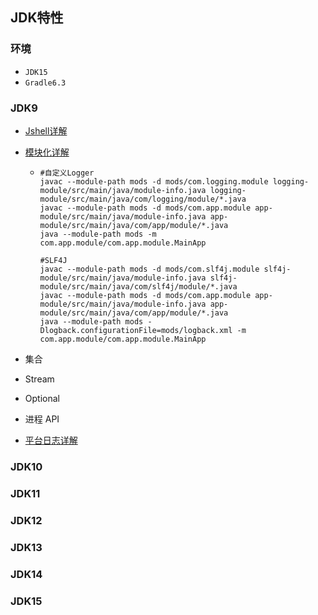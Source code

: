 ## JDK特性

### 环境
- `JDK15`
- `Gradle6.3`
### JDK9

- [Jshell详解](https://www.cnblogs.com/IcanFixIt/p/7199108.html)

- [模块化详解](https://www.baeldung.com/java-9-modularity)

  - ```shell
    #自定义Logger
    javac --module-path mods -d mods/com.logging.module logging-module/src/main/java/module-info.java logging-module/src/main/java/com/logging/module/*.java
    javac --module-path mods -d mods/com.app.module app-module/src/main/java/module-info.java app-module/src/main/java/com/app/module/*.java
    java --module-path mods -m com.app.module/com.app.module.MainApp
    
    #SLF4J
    javac --module-path mods -d mods/com.slf4j.module slf4j-module/src/main/java/module-info.java slf4j-module/src/main/java/com/slf4j/module/*.java
    javac --module-path mods -d mods/com.app.module app-module/src/main/java/module-info.java app-module/src/main/java/com/app/module/*.java
    java --module-path mods -Dlogback.configurationFile=mods/logback.xml -m com.app.module/com.app.module.MainApp
    ```

    

- 集合

- Stream

- Optional

- 进程 API

- [平台日志详解](https://www.baeldung.com/java-9-logging-api)

### JDK10

### JDK11

### JDK12

### JDK13

### JDK14

### JDK15
